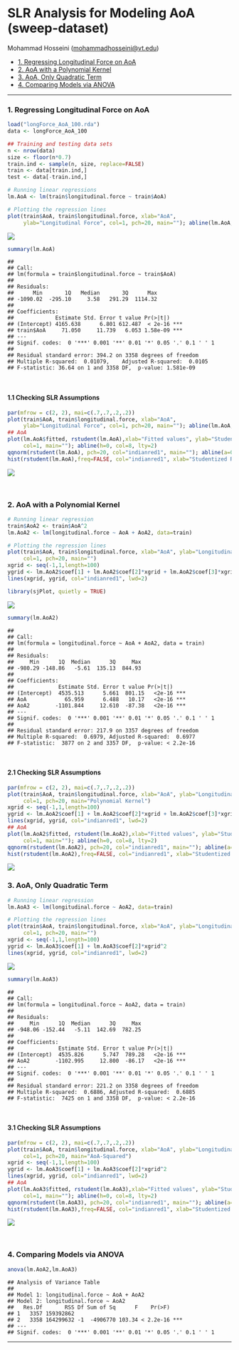 SLR Analysis for Modeling AoA (sweep-dataset)
================
Mohammad Hosseini (<mohammadhosseini@vt.edu>)

  - [1. Regressing Longitudinal Force on
    AoA](#regressing-longitudinal-force-on-aoa)
  - [2. AoA with a Polynomial Kernel](#aoa-with-a-polynomial-kernel)
  - [3. AoA, Only Quadratic Term](#aoa-only-quadratic-term)
  - [4. Comparing Models via ANOVA](#comparing-models-via-anova)

-----

### 1\. Regressing Longitudinal Force on AoA

``` r
load("longForce_AoA_100.rda")
data <- longForce_AoA_100

## Training and testing data sets
n <- nrow(data)
size <- floor(n*0.7)
train.ind <- sample(n, size, replace=FALSE)
train <- data[train.ind,]
test <- data[-train.ind,]

# Running linear regressions
lm.AoA <- lm(train$longitudinal.force ~ train$AoA)

# Plotting the regression lines
plot(train$AoA, train$longitudinal.force, xlab="AoA",
     ylab="Longitudinal Force", col=1, pch=20, main=""); abline(lm.AoA, col="indianred1", lwd=2)
```

![](SLR_AoA_gitdoc_files/figure-gfm/SLRs.long-1.png)<!-- -->

``` r
summary(lm.AoA)
```

    ## 
    ## Call:
    ## lm(formula = train$longitudinal.force ~ train$AoA)
    ## 
    ## Residuals:
    ##      Min       1Q   Median       3Q      Max 
    ## -1090.02  -295.10     3.58   291.29  1114.32 
    ## 
    ## Coefficients:
    ##             Estimate Std. Error t value Pr(>|t|)    
    ## (Intercept) 4165.638      6.801 612.487  < 2e-16 ***
    ## train$AoA     71.050     11.739   6.053 1.58e-09 ***
    ## ---
    ## Signif. codes:  0 '***' 0.001 '**' 0.01 '*' 0.05 '.' 0.1 ' ' 1
    ## 
    ## Residual standard error: 394.2 on 3358 degrees of freedom
    ## Multiple R-squared:  0.01079,    Adjusted R-squared:  0.0105 
    ## F-statistic: 36.64 on 1 and 3358 DF,  p-value: 1.581e-09

<br>

#### 1.1 Checking SLR Assumptions

``` r
par(mfrow = c(2, 2), mai=c(.7,.7,.2,.2))
plot(train$AoA, train$longitudinal.force, xlab="AoA",
     ylab="Longitudinal Force", col=1, pch=20, main=""); abline(lm.AoA, col="indianred1", lwd=2)
## AoA
plot(lm.AoA$fitted, rstudent(lm.AoA),xlab="Fitted values", ylab="Studentized Residuals",
     col=1, main=""); abline(h=0, col=8, lty=2)
qqnorm(rstudent(lm.AoA), pch=20, col="indianred1", main=""); abline(a=0, b=1, lty=2)
hist(rstudent(lm.AoA),freq=FALSE, col="indianred1", xlab="Studentized Residuals", main="")
```

![](SLR_AoA_gitdoc_files/figure-gfm/assumptions.check-1.png)<!-- -->

<br>

### 2\. AoA with a Polynomial Kernel

``` r
# Running linear regression
train$AoA2 <- train$AoA^2
lm.AoA2 <- lm(longitudinal.force ~ AoA + AoA2, data=train)

# Plotting the regression lines
plot(train$AoA, train$longitudinal.force, xlab="AoA", ylab="Longitudinal Force",
     col=1, pch=20, main="")
xgrid <- seq(-1,1,length=100)
ygrid <- lm.AoA2$coef[1] + lm.AoA2$coef[2]*xgrid + lm.AoA2$coef[3]*xgrid^2
lines(xgrid, ygrid, col="indianred1", lwd=2)

library(sjPlot, quietly = TRUE)
```

![](SLR_AoA_gitdoc_files/figure-gfm/unnamed-chunk-1-1.png)<!-- -->

``` r
summary(lm.AoA2)
```

    ## 
    ## Call:
    ## lm(formula = longitudinal.force ~ AoA + AoA2, data = train)
    ## 
    ## Residuals:
    ##     Min      1Q  Median      3Q     Max 
    ## -980.29 -148.86   -5.61  135.13  844.93 
    ## 
    ## Coefficients:
    ##              Estimate Std. Error t value Pr(>|t|)    
    ## (Intercept)  4535.513      5.661  801.15   <2e-16 ***
    ## AoA            65.959      6.488   10.17   <2e-16 ***
    ## AoA2        -1101.844     12.610  -87.38   <2e-16 ***
    ## ---
    ## Signif. codes:  0 '***' 0.001 '**' 0.01 '*' 0.05 '.' 0.1 ' ' 1
    ## 
    ## Residual standard error: 217.9 on 3357 degrees of freedom
    ## Multiple R-squared:  0.6979, Adjusted R-squared:  0.6977 
    ## F-statistic:  3877 on 2 and 3357 DF,  p-value: < 2.2e-16

<br>

#### 2.1 Checking SLR Assumptions

``` r
par(mfrow = c(2, 2), mai=c(.7,.7,.2,.2))
plot(train$AoA, train$longitudinal.force, xlab="AoA", ylab="Longitudinal Force",
     col=1, pch=20, main="Polynomial Kernel")
xgrid <- seq(-1,1,length=100)
ygrid <- lm.AoA2$coef[1] + lm.AoA2$coef[2]*xgrid + lm.AoA2$coef[3]*xgrid^2
lines(xgrid, ygrid, col="indianred1", lwd=2)
## AoA
plot(lm.AoA2$fitted, rstudent(lm.AoA2),xlab="Fitted values", ylab="Studentized Residuals",
     col=1, main=""); abline(h=0, col=8, lty=2)
qqnorm(rstudent(lm.AoA2), pch=20, col="indianred1", main=""); abline(a=0, b=1, lty=2)
hist(rstudent(lm.AoA2),freq=FALSE, col="indianred1", xlab="Studentized Residuals", main="")
```

![](SLR_AoA_gitdoc_files/figure-gfm/assumptions.check2-1.png)<!-- -->
<br>

### 3\. AoA, Only Quadratic Term

``` r
# Running linear regression
lm.AoA3 <- lm(longitudinal.force ~ AoA2, data=train)

# Plotting the regression lines
plot(train$AoA, train$longitudinal.force, xlab="AoA", ylab="Longitudinal Force",
     col=1, pch=20, main="")
xgrid <- seq(-1,1,length=100)
ygrid <- lm.AoA3$coef[1] + lm.AoA3$coef[2]*xgrid^2
lines(xgrid, ygrid, col="indianred1", lwd=2)
```

![](SLR_AoA_gitdoc_files/figure-gfm/unnamed-chunk-2-1.png)<!-- -->

``` r
summary(lm.AoA3)
```

    ## 
    ## Call:
    ## lm(formula = longitudinal.force ~ AoA2, data = train)
    ## 
    ## Residuals:
    ##     Min      1Q  Median      3Q     Max 
    ## -948.06 -152.44   -5.11  142.69  782.25 
    ## 
    ## Coefficients:
    ##              Estimate Std. Error t value Pr(>|t|)    
    ## (Intercept)  4535.826      5.747  789.28   <2e-16 ***
    ## AoA2        -1102.995     12.800  -86.17   <2e-16 ***
    ## ---
    ## Signif. codes:  0 '***' 0.001 '**' 0.01 '*' 0.05 '.' 0.1 ' ' 1
    ## 
    ## Residual standard error: 221.2 on 3358 degrees of freedom
    ## Multiple R-squared:  0.6886, Adjusted R-squared:  0.6885 
    ## F-statistic:  7425 on 1 and 3358 DF,  p-value: < 2.2e-16

<br>

#### 3.1 Checking SLR Assumptions

``` r
par(mfrow = c(2, 2), mai=c(.7,.7,.2,.2))
plot(train$AoA, train$longitudinal.force, xlab="AoA", ylab="Longitudinal Force",
     col=1, pch=20, main="AoA-Squared")
xgrid <- seq(-1,1,length=100)
ygrid <- lm.AoA3$coef[1] + lm.AoA3$coef[2]*xgrid^2
lines(xgrid, ygrid, col="indianred1", lwd=2)
## AoA
plot(lm.AoA3$fitted, rstudent(lm.AoA3),xlab="Fitted values", ylab="Studentized Residuals",
     col=1, main=""); abline(h=0, col=8, lty=2)
qqnorm(rstudent(lm.AoA3), pch=20, col="indianred1", main=""); abline(a=0, b=1, lty=2)
hist(rstudent(lm.AoA3),freq=FALSE, col="indianred1", xlab="Studentized Residuals", main="")
```

![](SLR_AoA_gitdoc_files/figure-gfm/assumptions.check3-1.png)<!-- -->

<br>

### 4\. Comparing Models via ANOVA

``` r
anova(lm.AoA2,lm.AoA3)
```

    ## Analysis of Variance Table
    ## 
    ## Model 1: longitudinal.force ~ AoA + AoA2
    ## Model 2: longitudinal.force ~ AoA2
    ##   Res.Df       RSS Df Sum of Sq      F    Pr(>F)    
    ## 1   3357 159392862                                  
    ## 2   3358 164299632 -1  -4906770 103.34 < 2.2e-16 ***
    ## ---
    ## Signif. codes:  0 '***' 0.001 '**' 0.01 '*' 0.05 '.' 0.1 ' ' 1

-----
